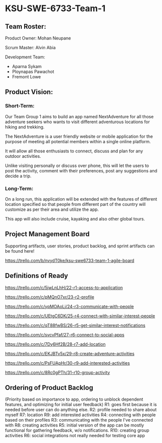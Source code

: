 # KSU-SWE-6733-Team-1

## Team Roster:
Product Owner: Mohan Neupane

Scrum Master: Alvin Abia

Development Team:
- Aparna Sykam
- Ploynapas Pawachot
- Fremont Lowe

## Product Vision:

### Short-Term:
Our Team Group 1 aims to build an app named NextAdventure for all those adventure seekers who wants to visit different adventurous locations for hiking and trekking. 

The NextAdventure is a user friendly website or mobile application for the purpose of meeting all potential members within a single online platform. 

It will allow all those enthusiasts to connect, discuss and plan for any outdoor activities. 

Unlike visiting personally or discuss over phone, this will let the users to post the activity, comment with their preferences, post any suggestions and decide a trip.

### Long-Term:
On a long run, this application will be extended with the features of different location specified so that people from different part of the country will customize as per their area and utilize the app. 

This app will also include cruise, kayaking and also other global tours.

## Project Management Board

Supporting artifacts, user stories, product backlog, and sprint artifacts can be found here!

https://trello.com/b/nvydT0ke/ksu-swe6733-team-1-agile-board

## Definitions of Ready
https://trello.com/c/5jwLnLhH/22-r1-access-to-application

https://trello.com/c/pMQnO7xr/23-r2-profile

https://trello.com/c/ypMOAoLj/24-r3-communicate-with-people

https://trello.com/c/UEtgC6DK/25-r4-connect-with-similar-interest-people

https://trello.com/c/qT88fwBS/26-r5-get-similar-interest-notifications

https://trello.com/c/svcvPfaf/27-r6-connect-to-social-apps

https://trello.com/c/7Dy6Hf2B/28-r7-add-location

https://trello.com/c/EKJBTv5x/29-r8-create-adventure-activities

https://trello.com/c/PsFUApHr/30-r9-add-interested-activities

https://trello.com/c/8Rc0gPTh/31-r10-group-activity

## Ordering of Product Backlog
(Priority based on importance to app, ordering to unblock dependent features, and optimizing for initial user feedback)
R1: goes first because it is needed before user can do anything else.
R2: profile needed to share about myself
R7: location
R9: add interested activities
R4: connecting with people based on their profiles
R3: communicating with the people I've connected with
R8: creating activities
R5: initial version of the app can be mostly functional for gathering feedback, w/o notifications.
R10: creating group activities
R6: social integrations not really needed for testing core app
